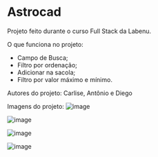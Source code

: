 # Astrocad
Projeto feito durante o curso Full Stack da Labenu.

O que funciona no projeto:
- Campo de Busca;
- Filtro por ordenação;
- Adicionar na sacola;
- Filtro por valor máximo e mínimo.

Autores do projeto: Carlise, Antônio e Diego

Imagens do projeto:
![image](https://user-images.githubusercontent.com/92445126/160175476-bbfafae1-d25d-4cc4-aab4-406e8f824c89.png)

![image](https://user-images.githubusercontent.com/92445126/160175592-1fb9f13f-99d8-4a78-b6ff-4329ab1a54fc.png)

![image](https://user-images.githubusercontent.com/92445126/160175662-af625723-26a2-4bd2-a4fa-38bfd645f061.png)

![image](https://user-images.githubusercontent.com/92445126/160175992-50f24a2d-ef92-4475-9f5a-32a43a58ce47.png)



